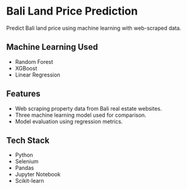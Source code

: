 # Bali Land Price Prediction

Predict Bali land price using machine learning with web-scraped data.

## Machine Learning Used
- Random Forest
- XGBoost
- Linear Regression

## Features
- Web scraping property data from Bali real estate websites.
- Three machine learning model used for comparison.
- Model evaluation using regression metrics.

## Tech Stack
- Python
- Selenium
- Pandas
- Jupyter Notebook
- Scikit-learn

